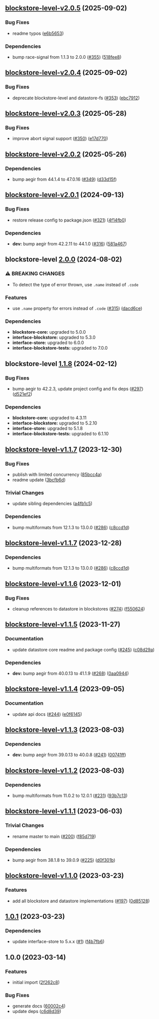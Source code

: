 ## [blockstore-level-v2.0.5](https://github.com/ipfs/js-stores/compare/blockstore-level-2.0.4...blockstore-level-2.0.5) (2025-09-02)

### Bug Fixes

* readme typos ([e6b5653](https://github.com/ipfs/js-stores/commit/e6b56533b68e6ed9b90ca3e3f35af8577041a9a2))

### Dependencies

* bump race-signal from 1.1.3 to 2.0.0 ([#355](https://github.com/ipfs/js-stores/issues/355)) ([518fee8](https://github.com/ipfs/js-stores/commit/518fee89d3430534c0ec39551e920447fd558581))

## [blockstore-level-v2.0.4](https://github.com/ipfs/js-stores/compare/blockstore-level-2.0.3...blockstore-level-2.0.4) (2025-09-02)

### Bug Fixes

* deprecate blockstore-level and datastore-fs ([#353](https://github.com/ipfs/js-stores/issues/353)) ([ebc7912](https://github.com/ipfs/js-stores/commit/ebc7912696d5bd9dc991ece5f0c0d4acfb1f9400))

## [blockstore-level-v2.0.3](https://github.com/ipfs/js-stores/compare/blockstore-level-2.0.2...blockstore-level-2.0.3) (2025-05-28)

### Bug Fixes

* improve abort signal support ([#350](https://github.com/ipfs/js-stores/issues/350)) ([e17d770](https://github.com/ipfs/js-stores/commit/e17d770cc2fcee77cb0152a855abf162e5a91a99))

## [blockstore-level-v2.0.2](https://github.com/ipfs/js-stores/compare/blockstore-level-2.0.1...blockstore-level-2.0.2) (2025-05-26)

### Dependencies

* bump aegir from 44.1.4 to 47.0.16 ([#349](https://github.com/ipfs/js-stores/issues/349)) ([d33d15f](https://github.com/ipfs/js-stores/commit/d33d15f0638856530d0e1868c723e5567abf27e6))

## [blockstore-level-v2.0.1](https://github.com/ipfs/js-stores/compare/blockstore-level-2.0.0...blockstore-level-2.0.1) (2024-09-13)

### Bug Fixes

* restore release config to package.json ([#321](https://github.com/ipfs/js-stores/issues/321)) ([4f14fb0](https://github.com/ipfs/js-stores/commit/4f14fb09d65a3460b548b59557af108412dc9156))

### Dependencies

* **dev:** bump aegir from 42.2.11 to 44.1.0 ([#316](https://github.com/ipfs/js-stores/issues/316)) ([581a467](https://github.com/ipfs/js-stores/commit/581a46720832916bea11efa2476eb85a00bae9d4))

## blockstore-level [2.0.0](https://github.com/ipfs/js-stores/compare/blockstore-level-1.1.8...blockstore-level-2.0.0) (2024-08-02)


### ⚠ BREAKING CHANGES

* To detect the type of error thrown, use `.name` instead of `.code`

### Features

* use `.name` property for errors instead of `.code` ([#315](https://github.com/ipfs/js-stores/issues/315)) ([dacd6ce](https://github.com/ipfs/js-stores/commit/dacd6ce6f325262f1bc1451f20789e9e7cd9b9fd))



### Dependencies

* **blockstore-core:** upgraded to 5.0.0
* **interface-blockstore:** upgraded to 5.3.0
* **interface-store:** upgraded to 6.0.0
* **interface-blockstore-tests:** upgraded to 7.0.0

## blockstore-level [1.1.8](https://github.com/ipfs/js-stores/compare/blockstore-level-v1.1.7...blockstore-level-1.1.8) (2024-02-12)


### Bug Fixes

* bump aegir to 42.2.3, update project config and fix deps ([#297](https://github.com/ipfs/js-stores/issues/297)) ([d521ef2](https://github.com/ipfs/js-stores/commit/d521ef251815527baee0a70705f775c0e47481ad))



### Dependencies

* **blockstore-core:** upgraded to 4.3.11
* **interface-blockstore:** upgraded to 5.2.10
* **interface-store:** upgraded to 5.1.8
* **interface-blockstore-tests:** upgraded to 6.1.10

## [blockstore-level-v1.1.7](https://github.com/ipfs/js-stores/compare/blockstore-level-v1.1.6...blockstore-level-v1.1.7) (2023-12-30)


### Bug Fixes

* publish with limited concurrency ([85bcc4a](https://github.com/ipfs/js-stores/commit/85bcc4acc09d76d7938c55163c81d9b948c53803))
* readme update ([3bcfb6d](https://github.com/ipfs/js-stores/commit/3bcfb6d311d32a00f24c64cb55c3ba90ca495dba))


### Trivial Changes

* update sibling dependencies ([a4fb1c5](https://github.com/ipfs/js-stores/commit/a4fb1c5f97650d6ee80084e8c59c7a081f9a09e0))


### Dependencies

* bump multiformats from 12.1.3 to 13.0.0 ([#286](https://github.com/ipfs/js-stores/issues/286)) ([c8ccd1d](https://github.com/ipfs/js-stores/commit/c8ccd1de91883d1a1cbd394c21a51b021d52baa3))

## [blockstore-level-v1.1.7](https://github.com/ipfs/js-stores/compare/blockstore-level-v1.1.6...blockstore-level-v1.1.7) (2023-12-28)


### Dependencies

* bump multiformats from 12.1.3 to 13.0.0 ([#286](https://github.com/ipfs/js-stores/issues/286)) ([c8ccd1d](https://github.com/ipfs/js-stores/commit/c8ccd1de91883d1a1cbd394c21a51b021d52baa3))

## [blockstore-level-v1.1.6](https://github.com/ipfs/js-stores/compare/blockstore-level-v1.1.5...blockstore-level-v1.1.6) (2023-12-01)


### Bug Fixes

* cleanup references to datastore in blockstores ([#274](https://github.com/ipfs/js-stores/issues/274)) ([f550624](https://github.com/ipfs/js-stores/commit/f5506243b2cb1e6462457241a1614bd5f0755c12))

## [blockstore-level-v1.1.5](https://github.com/ipfs/js-stores/compare/blockstore-level-v1.1.4...blockstore-level-v1.1.5) (2023-11-27)


### Documentation

* update datastore core readme and package config ([#245](https://github.com/ipfs/js-stores/issues/245)) ([c08d29a](https://github.com/ipfs/js-stores/commit/c08d29ab18ddea26a1d9dd73d673847469d28a13))


### Dependencies

* **dev:** bump aegir from 40.0.13 to 41.1.9 ([#268](https://github.com/ipfs/js-stores/issues/268)) ([0aa0944](https://github.com/ipfs/js-stores/commit/0aa0944d42798d1f6fd589e8a58de7d791760644))

## [blockstore-level-v1.1.4](https://github.com/ipfs/js-stores/compare/blockstore-level-v1.1.3...blockstore-level-v1.1.4) (2023-09-05)


### Documentation

* update api docs ([#244](https://github.com/ipfs/js-stores/issues/244)) ([e0f6145](https://github.com/ipfs/js-stores/commit/e0f614575d675fe4db2ab30ea6a2a854e892d635))

## [blockstore-level-v1.1.3](https://github.com/ipfs/js-stores/compare/blockstore-level-v1.1.2...blockstore-level-v1.1.3) (2023-08-03)


### Dependencies

* **dev:** bump aegir from 39.0.13 to 40.0.8 ([#241](https://github.com/ipfs/js-stores/issues/241)) ([00741ff](https://github.com/ipfs/js-stores/commit/00741ff043b40cf10ecc185665fcb705160c9877))

## [blockstore-level-v1.1.2](https://github.com/ipfs/js-stores/compare/blockstore-level-v1.1.1...blockstore-level-v1.1.2) (2023-08-03)


### Dependencies

* bump multiformats from 11.0.2 to 12.0.1 ([#231](https://github.com/ipfs/js-stores/issues/231)) ([93b7c13](https://github.com/ipfs/js-stores/commit/93b7c13d0dd0508b04bae2ac5a9fb9c265fc5589))

## [blockstore-level-v1.1.1](https://github.com/ipfs/js-stores/compare/blockstore-level-v1.1.0...blockstore-level-v1.1.1) (2023-06-03)


### Trivial Changes

* rename master to main ([#200](https://github.com/ipfs/js-stores/issues/200)) ([f85d719](https://github.com/ipfs/js-stores/commit/f85d719b711cd60237bdaa6a0bcd418e69a98598))


### Dependencies

* bump aegir from 38.1.8 to 39.0.9 ([#225](https://github.com/ipfs/js-stores/issues/225)) ([d0f301b](https://github.com/ipfs/js-stores/commit/d0f301b1243a0f4f692011449567b51b2706e70f))

## [blockstore-level-v1.1.0](https://github.com/ipfs/js-stores/compare/blockstore-level-v1.0.1...blockstore-level-v1.1.0) (2023-03-23)


### Features

* add all blockstore and datastore implementations ([#197](https://github.com/ipfs/js-stores/issues/197)) ([0d85128](https://github.com/ipfs/js-stores/commit/0d851286d48c357b07df3f7419c1e903ed0e7fac))

## [1.0.1](https://github.com/ipfs/js-blockstore-level/compare/v1.0.0...v1.0.1) (2023-03-23)


### Dependencies

* update interface-store to 5.x.x ([#1](https://github.com/ipfs/js-blockstore-level/issues/1)) ([f4b7fb6](https://github.com/ipfs/js-blockstore-level/commit/f4b7fb697262f32c5997a4d2026ac383fde38db4))

## 1.0.0 (2023-03-14)


### Features

* initial import ([2f262c8](https://github.com/ipfs/js-blockstore-level/commit/2f262c8809d6b04184b6e8990bd77966fa458b87))


### Bug Fixes

* generate docs ([60002c4](https://github.com/ipfs/js-blockstore-level/commit/60002c48a0fd2de5898bebf97939aa841b67650b))
* update deps ([c6d8d39](https://github.com/ipfs/js-blockstore-level/commit/c6d8d39e587a7eaa404751ccef17b3cfdc1eb7e3))
